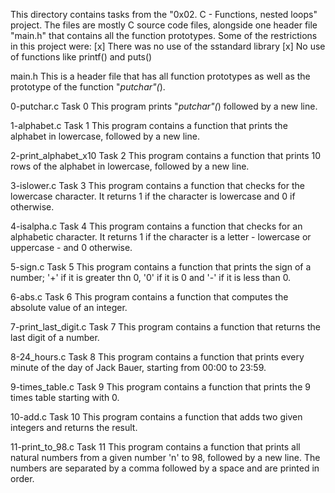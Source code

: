 This directory contains tasks from the "0x02. C - Functions, nested loops" project.
The files are mostly C source code files, alongside one header file "main.h" that contains all the function prototypes.
Some of the restrictions in this project were:
[x] There was no use of the sstandard library
[x] No use of functions like printf() and puts()


main.h
This is a header file that has all function prototypes as well as the prototype of the function "_putchar"(_).

0-putchar.c
Task 0
This program prints "_putchar"(_) followed by a new line.

1-alphabet.c
Task 1
This program contains a function that prints the alphabet in lowercase, followed by a new line.

2-print_alphabet_x10
Task 2
This program contains a function that prints 10 rows of the alphabet in lowercase, followed by a new line.

3-islower.c
Task 3
This program contains a function that checks for the lowercase character. It returns 1 if the character is lowercase and 0 if otherwise.

4-isalpha.c
Task 4
This program contains a function that checks for an alphabetic character. It returns 1 if the character is a letter - lowercase or uppercase - and 0 otherwise.

5-sign.c
Task 5
This program contains a function that prints the sign of a number; '+' if it is greater thn 0, '0' if it is 0 and '-' if it is less than 0.

6-abs.c
Task 6
This program contains a function that computes the absolute value of an integer.

7-print_last_digit.c
Task 7
This program contains a function that returns the last digit of a number.

8-24_hours.c
Task 8
This program contains a function that prints every minute of the day of Jack Bauer, starting from 00:00 to 23:59.

9-times_table.c
Task 9
This program contains a function that prints the 9 times table starting with 0.

10-add.c
Task 10
This program contains a function that adds two given integers and returns the result.

11-print_to_98.c
Task 11
This program contains a function that prints all natural numbers from a given number 'n' to 98, followed by a new line. The numbers are separated by a comma followed by a space and are printed in order.

